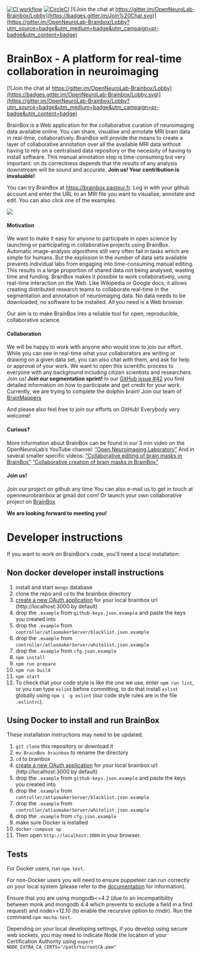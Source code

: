 
[![CI workflow](https://github.com/neuroanatomy/BrainBox/actions/workflows/main.yml/badge.svg)](https://github.com/neuroanatomy/BrainBox/actions/workflows/main.yml) [![CircleCI](https://circleci.com/gh/neuroanatomy/BrainBox/tree/master.svg?style=shield)](https://circleci.com/gh/neuroanatomy/BrainBox/tree/master) [![Join the chat at https://gitter.im/OpenNeuroLab-Brainbox/Lobby](https://badges.gitter.im/Join%20Chat.svg)](https://gitter.im/OpenNeuroLab-Brainbox/Lobby?utm_source=badge&utm_medium=badge&utm_campaign=pr-badge&utm_content=badge)

# BrainBox - A platform for real-time collaboration in neuroimaging

[![Join the chat at https://gitter.im/OpenNeuroLab-Brainbox/Lobby](https://badges.gitter.im/OpenNeuroLab-Brainbox/Lobby.svg)](https://gitter.im/OpenNeuroLab-Brainbox/Lobby?utm_source=badge&utm_medium=badge&utm_campaign=pr-badge&utm_content=badge)

BrainBox is a Web application for the collaborative curation of neuroimaging data
 available online. You can share, visualise and annotate MRI brain
 data in real-time, collaboratively. BrainBox will provide the means to create a
 layer of collaborative annotation over all the available MRI data without
 having to rely on a centralised data repository or the necessity of
 having to install software. This manual annotation step is time-consuming but very
 important: on its correctness depends that the results of any analysis downstream will
 be sound and accurate.
 **Join us! Your contribution is invaluable!**

You can try BrainBox at https://brainbox.pasteur.fr. Log in with your github
account and enter the URL to an MRI file you want to visualise, annotate
and edit. You can also click one of the examples.

![](https://user-images.githubusercontent.com/6297454/32104270-96db0afa-bb1b-11e7-8911-786d420c308a.png)


#### Motivation  

We want to make it easy for anyone to participate in open science by launching or participating in collaborative projects using BrainBox. Automatic image-analysis algorithms still very often fail in tasks which are simple for humans. But the explosion in the number of data sets available prevents individual labs from engaging into time-consuming manual editing. This results in a large proportion of shared data not being analysed, wasting time and funding.
BrainBox makes it possible to work collaboratively, using real-time interaction on the Web. Like Wikipedia or Google docs, it allows creating distributed research teams to collaborate real-time in the segmentation and annotation of neuroimaging data. No data needs to be downloaded, no software to be installed. All you need is a Web browser.

Our aim is to make BrainBox into a reliable tool for open, reproducible, collaborative science.


#### Collaboration  

We will be happy to work with anyone who would love to join our effort.
While you can see in real-time what your collaborators are writing or drawing on a given data set, you can also chat with them, and ask for help or approval of your work. We want to open this scientific process to everyone with any background including citizen scientists and researchers. Join us!
**Join our segmentation sprint!** In our [GitHub issue #42](https://github.com/neuroanatomy/BrainBox/issues/177) you find detailed information on how to participate and get credit for your work. Currently, we are trying to complete the dolphin brain! Join our team of [BrainMappers](https://github.com/neuroanatomy/BrainBox/blob/master/BrainMappers.md)

And please also feel free to join our efforts on GitHub! Everybody very welcome!


#### Curious?  

More information about BrainBox can be found in our 3 min video on the OpenNeuroLab’s YouTube channel:
[“Open Neuroimaging Laboratory”](https://m.youtube.com/watch?v=kwsLoVKnw24)
And in several smaller specific videos:
[“Collaborative editing of brain masks in BrainBox”](https://m.youtube.com/watch?v=bFHXS-lya5M)
[“Collaborative creation of brain masks in BrainBox”](https://m.youtube.com/watch?v=mN0vGpy5kFg)

<!--
<a href="http://www.youtube.com/watch?feature=player_embedded&v=kwsLoVKnw24
" target="_blank"><img src="http://img.youtube.com/vi/kwsLoVKnw24/0.jpg" 
alt="IMAGE ALT TEXT HERE" width="640" height="480" border="10" /></a>
-->

#### Join us!  

Join our project on github any time
You can also e-mail us to get in touch at openneurobrainbox at gmail dot com!
Or launch your own collaborative project on [BrainBox](https://brainbox.pasteur.fr/project/new)


**We are looking forward to meeting you!**



# Developer instructions

If you want to work on BrainBox's code, you'll need a local installation:


## Non docker developer install instructions

1. install and start `mongo` database
2. clone the repo and `cd` to the brainbox directory
4. [create a new OAuth application](https://github.com/settings/applications/new) for your local brainbox url (http://localhost:3000 by default)
5. drop the `.example` from `github-keys.json.example` and paste the keys you created into
6. drop the `.example` from `controller/atlasmakerServer/blacklist.json.example`
7. drop the `.example` from `controller/atlasmakerServer/whitelist.json.example`
8. drop the `.example` from `cfg.json.example`
10. `npm install`
11. `npm run prepare`
12. `npm run build`
13. `npm start`
14. To check that your code style is like the one we use,  enter `npm run lint`, or you can type `eslint` before committing, to do that install `eslint` globally using `npm i -g eslint` (our code style rules are in the file `.eslintrc`).


## Using Docker to install and run BrainBox
These installation instructions may need to be updated.  

1. `git clone` this repository or download it
2. `mv BrainBox brainbox` to rename the directory
3. `cd` to brainbox
4. [create a new OAuth application](https://github.com/settings/applications/new) for your local brainbox url (http://localhost:3000 by default)
5. drop the `.example` from `github-keys.json.example` and paste the keys you created into
6. drop the `.example` from `controller/atlasmakerServer/blacklist.json.example`
7. drop the `.example` from `controller/atlasmakerServer/whitelist.json.example`
8. drop the `.example` from `cfg.json.example`
7. make sure Docker is installed
8. `docker-compose up`
9. Then open `http://localhost:3000` in your browser.


## Tests

For Docker users, run `npm test`.

For non-Docker users you will need to ensure puppeteer can run correctly on your local system (please refer to the [documentation](https://github.com/GoogleChrome/puppeteer) for information).

Ensure that you are using mongodb<=4.2 (due to an incompatibility between monk and mongodb 4.4 which prevents to exclude a field in a find request) and node>=12.10 (to enable the recursive option to rmdir).
Run the command `npm mocha-test`.

Depending on your local developing settings, if you develop using secure web sockets, you may need to indicate Node the location of your Certification Authority using `export NODE_EXTRA_CA_CERTS="/path/to/rootCA.pem"`

